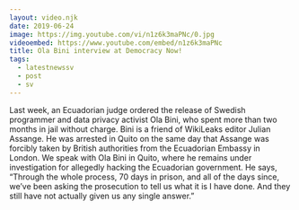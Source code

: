 ```yaml
---
layout: video.njk
date: 2019-06-24
image: https://img.youtube.com/vi/n1z6k3maPNc/0.jpg
videoembed: https://www.youtube.com/embed/n1z6k3maPNc
title: Ola Bini interview at Democracy Now!
tags:
  - latestnewssv
  - post
  - sv
---
```


Last week, an Ecuadorian judge ordered the release of Swedish programmer and data privacy activist Ola Bini, who spent more than two months in jail without charge. Bini is a friend of WikiLeaks editor Julian Assange. He was arrested in Quito on the same day that Assange was forcibly taken by British authorities from the Ecuadorian Embassy in London. We speak with Ola Bini in Quito, where he remains under investigation for allegedly hacking the Ecuadorian government. He says, “Through the whole process, 70 days in prison, and all of the days since, we’ve been asking the prosecution to tell us what it is I have done. And they still have not actually given us any single answer.”
